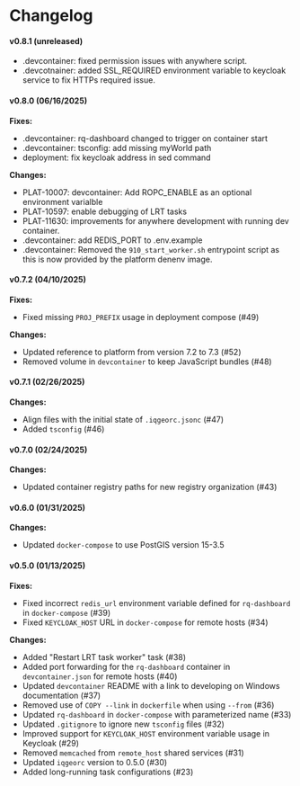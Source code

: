 # Changelog

#### v0.8.1 (unreleased)

-   .devcontainer: fixed permission issues with anywhere script.
-   .devcotnainer: added SSL_REQUIRED environment variable to keycloak service to fix HTTPs required issue.

#### v0.8.0 (06/16/2025)

**Fixes:**

-   .devcontainer: rq-dashboard changed to trigger on container start
-   .devcontainer: tsconfig: add missing myWorld path
-   deployment: fix keycloak address in sed command

**Changes:**

-   PLAT-10007: devcontainer: Add ROPC_ENABLE as an optional environment varialble
-   PLAT-10597: enable debugging of LRT tasks
-   PLAT-11630: improvements for anywhere development with running dev container.
-   .devcontainer: add REDIS_PORT to .env.example
-   .devcontainer: Removed the `910_start_worker.sh` entrypoint script as this is now provided by the platform denenv image.

#### v0.7.2 (04/10/2025)

**Fixes:**

-   Fixed missing `PROJ_PREFIX` usage in deployment compose (#49)

**Changes:**

-   Updated reference to platform from version 7.2 to 7.3 (#52)
-   Removed volume in `devcontainer` to keep JavaScript bundles (#48)

#### v0.7.1 (02/26/2025)

**Changes:**

-   Align files with the initial state of `.iqgeorc.jsonc` (#47)
-   Added `tsconfig` (#46)

#### v0.7.0 (02/24/2025)

**Changes:**

-   Updated container registry paths for new registry organization (#43)

#### v0.6.0 (01/31/2025)

**Changes:**

-   Updated `docker-compose` to use PostGIS version 15-3.5

#### v0.5.0 (01/13/2025)

**Fixes:**

-   Fixed incorrect `redis_url` environment variable defined for `rq-dashboard` in `docker-compose` (#39)
-   Fixed `KEYCLOAK_HOST` URL in `docker-compose` for remote hosts (#34)

**Changes:**

-   Added "Restart LRT task worker" task (#38)
-   Added port forwarding for the `rq-dashboard` container in `devcontainer.json` for remote hosts (#40)
-   Updated `devcontainer` README with a link to developing on Windows documentation (#37)
-   Removed use of `COPY --link` in `dockerfile` when using `--from` (#36)
-   Updated `rq-dashboard` in `docker-compose` with parameterized name (#33)
-   Updated `.gitignore` to ignore new `tsconfig` files (#32)
-   Improved support for `KEYCLOAK_HOST` environment variable usage in Keycloak (#29)
-   Removed `memcached` from `remote_host` shared services (#31)
-   Updated `iqgeorc` version to 0.5.0 (#30)
-   Added long-running task configurations (#23)
